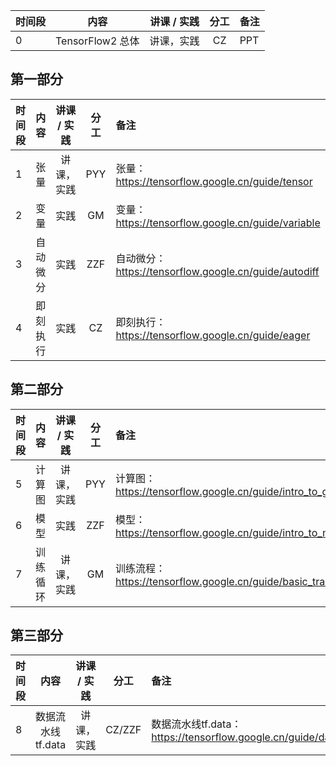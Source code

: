 | 时间段 |       内容     | 讲课 / 实践 | 分工  | 备注 |
| :----- | :------------: | :---------: | :-----: | :----- |
|    0   |  TensorFlow2 总体   |    讲课，实践       |  CZ   |   PPT   |

## 第一部分

| 时间段 |      内容      |  讲课 / 实践 | 分工  | 备注 |
| :----- | :------------: | :---------: | :-----: | :----- |
|    1   |  张量  |  讲课，实践    |    PYY    |   张量：https://tensorflow.google.cn/guide/tensor    |
|    2   |  变量  |    实践     |  GM   |  变量：https://tensorflow.google.cn/guide/variable     |
|    3   |  自动微分    |    实践     |  ZZF   |  自动微分：https://tensorflow.google.cn/guide/autodiff     |
|    4   |  即刻执行   |    实践     |  CZ   |  即刻执行： https://tensorflow.google.cn/guide/eager   |


## 第二部分

| 时间段 |       内容     | 讲课 / 实践 | 分工  | 备注 |
| :----- | :------------: | :---------: | :-----: | :----- |
|    5   |  计算图  |  讲课，实践    |    PYY    |  计算图：https://tensorflow.google.cn/guide/intro_to_graphs   |
|    6   |  模型   |    实践     |  ZZF   |  模型：https://tensorflow.google.cn/guide/intro_to_modules   |
|    7   |  训练循环  |  讲课，实践    |    GM    |  训练流程：https://tensorflow.google.cn/guide/basic_training_loops   |


## 第三部分

| 时间段 |       内容     | 讲课 / 实践 | 分工  | 备注 |
| :----- | :------------: | :---------: | :-----: | :----- |
|    8   |  数据流水线tf.data  |  讲课，实践    |    CZ/ZZF    |  数据流水线tf.data：https://tensorflow.google.cn/guide/data   |
